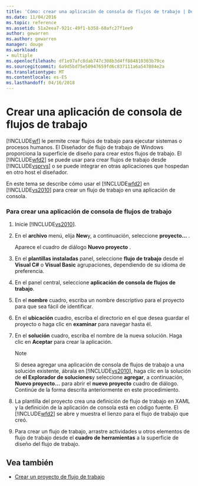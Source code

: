 ```yaml
---
title: 'Cómo: crear una aplicación de consola de flujos de trabajo | Documentos de Microsoft'
ms.date: 11/04/2016
ms.topic: reference
ms.assetid: 51a2eea7-921c-49f1-b358-68afc27f1ee9
author: gewarren
ms.author: gewarren
manager: douge
ms.workload:
- multiple
ms.openlocfilehash: df1e97afc8dab747c308b3d4ff884810303b79ce
ms.sourcegitcommit: 6a9d5bd75e50947659fd6c837111a6a547884e2a
ms.translationtype: MT
ms.contentlocale: es-ES
ms.lasthandoff: 04/16/2018
---
```

# <a name="how-to-create-a-workflow-console-application"></a>Crear una aplicación de consola de flujos de trabajo
[!INCLUDE[wf](../workflow-designer/includes/wf_md.md)] le permite crear flujos de trabajo para ejecutar sistemas o procesos humanos. El Diseñador de flujo de trabajo de Windows proporciona la superficie de diseño para crear estos flujos de trabajo. El [!INCLUDE[wfd2](../workflow-designer/includes/wfd2_md.md)] se puede usar para crear flujos de trabajo desde [!INCLUDE[vsprvs](../code-quality/includes/vsprvs_md.md)] o se puede integrar en otras aplicaciones que hospedan en otro host el diseñador.

 En este tema se describe cómo usar el [!INCLUDE[wfd2](../workflow-designer/includes/wfd2_md.md)] en [!INCLUDE[vs2010](../misc/includes/vs2010_md.md)] para crear un flujo de trabajo en una aplicación de consola.

### <a name="to-create-a-workflow-console-application"></a>Para crear una aplicación de consola de flujos de trabajo

1.  Inicie [!INCLUDE[vs2010](../misc/includes/vs2010_md.md)].

2.  En el **archivo** menú, elija **New**y, a continuación, seleccione **proyecto...** .

     Aparece el cuadro de diálogo **Nuevo proyecto** .

3.  En el **plantillas instaladas** panel, seleccione **flujo de trabajo** desde el **Visual C#** o **Visual Basic** agrupaciones, dependiendo de su idioma de preferencia.

4.  En el panel central, seleccione **aplicación de consola de flujos de trabajo**.

5.  En el **nombre** cuadro, escriba un nombre descriptivo para el proyecto para que sea fácil de identificar.

6.  En el **ubicación** cuadro, escriba el directorio en el que desea guardar el proyecto o haga clic en **examinar** para navegar hasta él.

7.  En el **solución** cuadro, escriba el nombre de la nueva solución. Haga clic en **Aceptar** para crear la aplicación.

    > [!NOTE]
    > Si desea agregar una aplicación de consola de flujos de trabajo a una solución existente, ábrala en [!INCLUDE[vs2010](../misc/includes/vs2010_md.md)], haga clic en la solución de **el Explorador de soluciones**y seleccione **agregar**, a continuación, **Nuevo proyecto...** para abrir el **nuevo proyecto** cuadro de diálogo. Continúe de la forma descrita anteriormente en este procedimiento.

8.  La plantilla del proyecto crea una definición de flujo de trabajo en XAML y la definición de la aplicación de consola está en código fuente. El [!INCLUDE[wfd2](../workflow-designer/includes/wfd2_md.md)] se abre y muestra el lienzo para el flujo de trabajo que creó.

9. Para crear un flujo de trabajo, arrastre actividades u otros elementos de flujo de trabajo desde el **cuadro de herramientas** a la superficie de diseño del flujo de trabajo.

## <a name="see-also"></a>Vea también

- [Crear un proyecto de flujo de trabajo](../workflow-designer/creating-a-workflow-project.md)